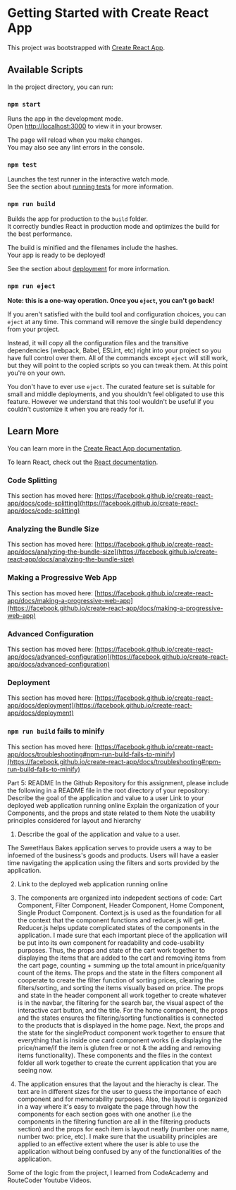 # Getting Started with Create React App

This project was bootstrapped with [Create React App](https://github.com/facebook/create-react-app).

## Available Scripts

In the project directory, you can run:

### `npm start`

Runs the app in the development mode.\
Open [http://localhost:3000](http://localhost:3000) to view it in your browser.

The page will reload when you make changes.\
You may also see any lint errors in the console.

### `npm test`

Launches the test runner in the interactive watch mode.\
See the section about [running tests](https://facebook.github.io/create-react-app/docs/running-tests) for more information.

### `npm run build`

Builds the app for production to the `build` folder.\
It correctly bundles React in production mode and optimizes the build for the best performance.

The build is minified and the filenames include the hashes.\
Your app is ready to be deployed!

See the section about [deployment](https://facebook.github.io/create-react-app/docs/deployment) for more information.

### `npm run eject`

**Note: this is a one-way operation. Once you `eject`, you can't go back!**

If you aren't satisfied with the build tool and configuration choices, you can `eject` at any time. This command will remove the single build dependency from your project.

Instead, it will copy all the configuration files and the transitive dependencies (webpack, Babel, ESLint, etc) right into your project so you have full control over them. All of the commands except `eject` will still work, but they will point to the copied scripts so you can tweak them. At this point you're on your own.

You don't have to ever use `eject`. The curated feature set is suitable for small and middle deployments, and you shouldn't feel obligated to use this feature. However we understand that this tool wouldn't be useful if you couldn't customize it when you are ready for it.

## Learn More

You can learn more in the [Create React App documentation](https://facebook.github.io/create-react-app/docs/getting-started).

To learn React, check out the [React documentation](https://reactjs.org/).

### Code Splitting

This section has moved here: [https://facebook.github.io/create-react-app/docs/code-splitting](https://facebook.github.io/create-react-app/docs/code-splitting)

### Analyzing the Bundle Size

This section has moved here: [https://facebook.github.io/create-react-app/docs/analyzing-the-bundle-size](https://facebook.github.io/create-react-app/docs/analyzing-the-bundle-size)

### Making a Progressive Web App

This section has moved here: [https://facebook.github.io/create-react-app/docs/making-a-progressive-web-app](https://facebook.github.io/create-react-app/docs/making-a-progressive-web-app)

### Advanced Configuration

This section has moved here: [https://facebook.github.io/create-react-app/docs/advanced-configuration](https://facebook.github.io/create-react-app/docs/advanced-configuration)

### Deployment

This section has moved here: [https://facebook.github.io/create-react-app/docs/deployment](https://facebook.github.io/create-react-app/docs/deployment)

### `npm run build` fails to minify

This section has moved here: [https://facebook.github.io/create-react-app/docs/troubleshooting#npm-run-build-fails-to-minify](https://facebook.github.io/create-react-app/docs/troubleshooting#npm-run-build-fails-to-minify)


Part 5: README
In the Github Repository for this assignment, please include the following in a README file in the root directory of your repository:
Describe the goal of the application and value to a user
Link to your deployed web application running online
Explain the organization of your Components, and the props and state related to them
Note the usability principles considered for layout and hierarchy


1) Describe the goal of the application and value to a user.

The SweetHaus Bakes application serves to provide users a way to be infoemed of the business's goods and products. Users will have a easier time navigating the application using the filters and sorts provided by the application.

2) Link to the deployed web application running online 

3) The components are organized into indepedent sections of code: Cart Component, Filter Component, Header Component, Home Component, Single Product Component. Context.js is used as the foundation for all the context that the component functions and reducer.js will get. Reducer.js helps update complicated states of the components in the application. I made sure that 
each important piece of the application will be put into its own component for readability and code-usability purposes. Thus, the props and state of the cart work together to displaying the items that are added to the cart and removing items from the cart page, counting + summing up the total amount in price/quanity count of the items. The props and the state in the filters component all cooperate to create the filter function of sorting prices, clearing the filters/sorting, and sorting the items visually based on price. The props and state in the header component all work together to create whatever is in the navbar, the filtering for the search bar, the visual aspect of the interactive cart button, and the title. For the home component, the props and the states ensures the filtering/sorting functionalities is connected to the products that is displayed in the home page. Next, the props and the state for the singleProduct component work together to ensure that everything that is inside one card component works (i.e displaying the price/name/if the item is gluten free or not & the adding and removing items functionality). These components and the files in the context folder all work together to create the current application that you are seeing now.

4) The application ensures that the layout and the hierachy is clear. The text are in different sizes for the user to guess the importance of each component and for memorability purposes. Also, the layout is organized in a way where it's easy to nvaigate the page through how the components for each section goes with one another (i.e the components in the filtering function are all in the filtering products section) and the props for each item is layout neatly (number one: name, number two: price, etc). I make sure that the usuability principles are applied to an effective extent where the user is able to use the application without being confused by any of the functionalities of the application.


Some of the logic from the project, I learned from CodeAcademy and RouteCoder Youtube Videos.